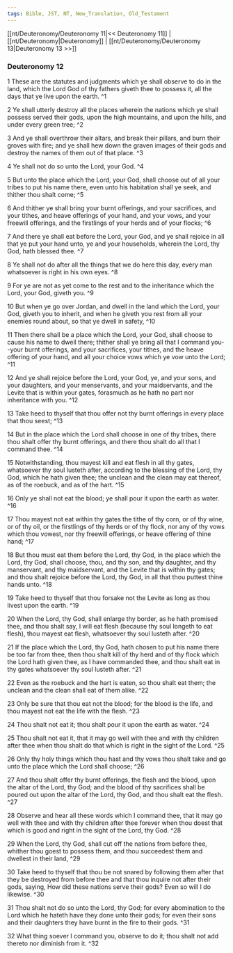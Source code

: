 ```yaml
---
tags: Bible, JST, NT, New_Translation, Old_Testament
---
```


[[nt/Deuteronomy/Deuteronomy 11|<< Deuteronomy 11]] | [[nt/Deuteronomy|Deuteronomy]] | [[nt/Deuteronomy/Deuteronomy 13|Deuteronomy 13 >>]]

### Deuteronomy 12

1 These are the statutes and judgments which ye shall observe to do in the land, which the Lord God of thy fathers giveth thee to possess it, all the days that ye live upon the earth.  ^1

2 Ye shall utterly destroy all the places wherein the nations which ye shall possess served their gods, upon the high mountains, and upon the hills, and under every green tree;  ^2

3 And ye shall overthrow their altars, and break their pillars, and burn their groves with fire; and ye shall hew down the graven images of their gods and destroy the names of them out of that place.  ^3

4 Ye shall not do so unto the Lord, your God.  ^4

5 But unto the place which the Lord, your God, shall choose out of all your tribes to put his name there, even unto his habitation shall ye seek, and thither thou shalt come;  ^5

6 And thither ye shall bring your burnt offerings, and your sacrifices, and your tithes, and heave offerings of your hand, and your vows, and your freewill offerings, and the firstlings of your herds and of your flocks;  ^6

7 And there ye shall eat before the Lord, your God, and ye shall rejoice in all that ye put your hand unto, ye and your households, wherein the Lord, thy God, hath blessed thee.  ^7

8 Ye shall not do after all the things that we do here this day, every man whatsoever is right in his own eyes.  ^8

9 For ye are not as yet come to the rest and to the inheritance which the Lord, your God, giveth you.  ^9

10 But when ye go over Jordan, and dwell in the land which the Lord, your God, giveth you to inherit, and when he giveth you rest from all your enemies round about, so that ye dwell in safety,  ^10

11 Then there shall be a place which the Lord, your God, shall choose to cause his name to dwell there; thither shall ye bring all that I command you\--your burnt offerings, and your sacrifices, your tithes, and the heave offering of your hand, and all your choice vows which ye vow unto the Lord;  ^11

12 And ye shall rejoice before the Lord, your God, ye, and your sons, and your daughters, and your menservants, and your maidservants, and the Levite that is within your gates, forasmuch as he hath no part nor inheritance with you.  ^12

13 Take heed to thyself that thou offer not thy burnt offerings in every place that thou seest;  ^13

14 But in the place which the Lord shall choose in one of thy tribes, there thou shalt offer thy burnt offerings, and there thou shalt do all that I command thee.  ^14

15 Notwithstanding, thou mayest kill and eat flesh in all thy gates, whatsoever thy soul lusteth after, according to the blessing of the Lord, thy God, which he hath given thee; the unclean and the clean may eat thereof, as of the roebuck, and as of the hart.  ^15

16 Only ye shall not eat the blood; ye shall pour it upon the earth as water.  ^16

17 Thou mayest not eat within thy gates the tithe of thy corn, or of thy wine, or of thy oil, or the firstlings of thy herds or of thy flock, nor any of thy vows which thou vowest, nor thy freewill offerings, or heave offering of thine hand;  ^17

18 But thou must eat them before the Lord, thy God, in the place which the Lord, thy God, shall choose, thou, and thy son, and thy daughter, and thy manservant, and thy maidservant, and the Levite that is within thy gates; and thou shalt rejoice before the Lord, thy God, in all that thou puttest thine hands unto.  ^18

19 Take heed to thyself that thou forsake not the Levite as long as thou livest upon the earth.  ^19

20 When the Lord, thy God, shall enlarge thy border, as he hath promised thee, and thou shalt say, I will eat flesh (because thy soul longeth to eat flesh), thou mayest eat flesh, whatsoever thy soul lusteth after.  ^20

21 If the place which the Lord, thy God, hath chosen to put his name there be too far from thee, then thou shalt kill of thy herd and of thy flock which the Lord hath given thee, as I have commanded thee, and thou shalt eat in thy gates whatsoever thy soul lusteth after.  ^21

22 Even as the roebuck and the hart is eaten, so thou shalt eat them; the unclean and the clean shall eat of them alike.  ^22

23 Only be sure that thou eat not the blood; for the blood is the life, and thou mayest not eat the life with the flesh.  ^23

24 Thou shalt not eat it; thou shalt pour it upon the earth as water.  ^24

25 Thou shalt not eat it, that it may go well with thee and with thy children after thee when thou shalt do that which is right in the sight of the Lord.  ^25

26 Only thy holy things which thou hast and thy vows thou shalt take and go unto the place which the Lord shall choose;  ^26

27 And thou shalt offer thy burnt offerings, the flesh and the blood, upon the altar of the Lord, thy God; and the blood of thy sacrifices shall be poured out upon the altar of the Lord, thy God, and thou shalt eat the flesh.  ^27

28 Observe and hear all these words which I command thee, that it may go well with thee and with thy children after thee forever when thou doest that which is good and right in the sight of the Lord, thy God.  ^28

29 When the Lord, thy God, shall cut off the nations from before thee, whither thou goest to possess them, and thou succeedest them and dwellest in their land,  ^29

30 Take heed to thyself that thou be not snared by following them after that they be destroyed from before thee and that thou inquire not after their gods, saying, How did these nations serve their gods? Even so will I do likewise.  ^30

31 Thou shalt not do so unto the Lord, thy God; for every abomination to the Lord which he hateth have they done unto their gods; for even their sons and their daughters they have burnt in the fire to their gods.  ^31

32 What thing soever I command you, observe to do it; thou shalt not add thereto nor diminish from it.  ^32

 
